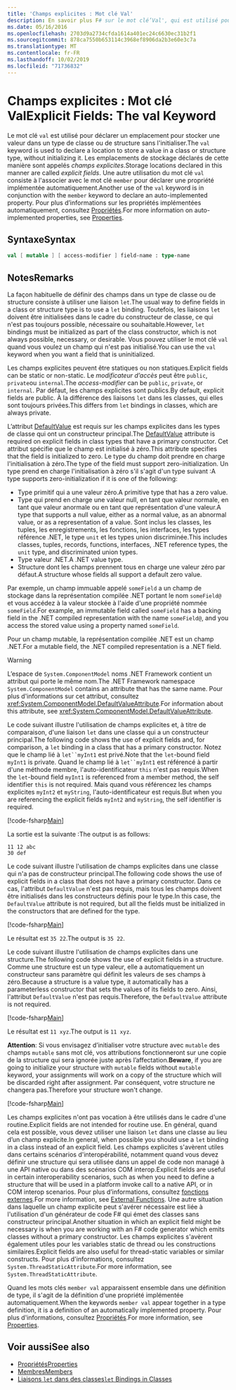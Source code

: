 ```yaml
---
title: 'Champs explicites : Mot clé Val'
description: En savoir plus F# sur le mot clé’Val', qui est utilisé pour déclarer un emplacement pour stocker une valeur dans un type de classe ou de structure sans initialiser le type.
ms.date: 05/16/2016
ms.openlocfilehash: 2703d9a2734cfda1614a401ec24c6630ec31b2f1
ms.sourcegitcommit: 878ca7550b653114c3968ef8906da2b3e60e3c7a
ms.translationtype: MT
ms.contentlocale: fr-FR
ms.lasthandoff: 10/02/2019
ms.locfileid: "71736832"
---
```

# <a name="explicit-fields-the-val-keyword"></a><span data-ttu-id="71526-103">Champs explicites : Mot clé Val</span><span class="sxs-lookup"><span data-stu-id="71526-103">Explicit Fields: The val Keyword</span></span>

<span data-ttu-id="71526-104">Le mot clé `val` est utilisé pour déclarer un emplacement pour stocker une valeur dans un type de classe ou de structure sans l'initialiser.</span><span class="sxs-lookup"><span data-stu-id="71526-104">The `val` keyword is used to declare a location to store a value in a class or structure type, without initializing it.</span></span> <span data-ttu-id="71526-105">Les emplacements de stockage déclarés de cette manière sont appelés *champs explicites*.</span><span class="sxs-lookup"><span data-stu-id="71526-105">Storage locations declared in this manner are called *explicit fields*.</span></span> <span data-ttu-id="71526-106">Une autre utilisation du mot clé `val` consiste à l'associer avec le mot clé `member` pour déclarer une propriété implémentée automatiquement.</span><span class="sxs-lookup"><span data-stu-id="71526-106">Another use of the `val` keyword is in conjunction with the `member` keyword to declare an auto-implemented property.</span></span> <span data-ttu-id="71526-107">Pour plus d’informations sur les propriétés implémentées automatiquement, consultez [Propriétés](properties.md).</span><span class="sxs-lookup"><span data-stu-id="71526-107">For more information on auto-implemented properties, see [Properties](properties.md).</span></span>

## <a name="syntax"></a><span data-ttu-id="71526-108">Syntaxe</span><span class="sxs-lookup"><span data-stu-id="71526-108">Syntax</span></span>

```fsharp
val [ mutable ] [ access-modifier ] field-name : type-name
```

## <a name="remarks"></a><span data-ttu-id="71526-109">Notes</span><span class="sxs-lookup"><span data-stu-id="71526-109">Remarks</span></span>

<span data-ttu-id="71526-110">La façon habituelle de définir des champs dans un type de classe ou de structure consiste à utiliser une liaison `let`.</span><span class="sxs-lookup"><span data-stu-id="71526-110">The usual way to define fields in a class or structure type is to use a `let` binding.</span></span> <span data-ttu-id="71526-111">Toutefois, les liaisons `let` doivent être initialisées dans le cadre du constructeur de classe, ce qui n'est pas toujours possible, nécessaire ou souhaitable.</span><span class="sxs-lookup"><span data-stu-id="71526-111">However, `let` bindings must be initialized as part of the class constructor, which is not always possible, necessary, or desirable.</span></span> <span data-ttu-id="71526-112">Vous pouvez utiliser le mot clé `val` quand vous voulez un champ qui n'est pas initialisé.</span><span class="sxs-lookup"><span data-stu-id="71526-112">You can use the `val` keyword when you want a field that is uninitialized.</span></span>

<span data-ttu-id="71526-113">Les champs explicites peuvent être statiques ou non statiques.</span><span class="sxs-lookup"><span data-stu-id="71526-113">Explicit fields can be static or non-static.</span></span> <span data-ttu-id="71526-114">Le *modificateur d’accès* peut être `public`, `private`ou `internal`.</span><span class="sxs-lookup"><span data-stu-id="71526-114">The *access-modifier* can be `public`, `private`, or `internal`.</span></span> <span data-ttu-id="71526-115">Par défaut, les champs explicites sont publics.</span><span class="sxs-lookup"><span data-stu-id="71526-115">By default, explicit fields are public.</span></span> <span data-ttu-id="71526-116">À la différence des liaisons `let` dans les classes, qui elles sont toujours privées.</span><span class="sxs-lookup"><span data-stu-id="71526-116">This differs from `let` bindings in classes, which are always private.</span></span>

<span data-ttu-id="71526-117">L’attribut [DefaultValue](https://msdn.microsoft.com/library/a3a3307b-8c05-441e-b109-245511614d58) est requis sur les champs explicites dans les types de classe qui ont un constructeur principal.</span><span class="sxs-lookup"><span data-stu-id="71526-117">The [DefaultValue](https://msdn.microsoft.com/library/a3a3307b-8c05-441e-b109-245511614d58) attribute is required on explicit fields in class types that have a primary constructor.</span></span> <span data-ttu-id="71526-118">Cet attribut spécifie que le champ est initialisé à zéro.</span><span class="sxs-lookup"><span data-stu-id="71526-118">This attribute specifies that the field is initialized to zero.</span></span> <span data-ttu-id="71526-119">Le type du champ doit prendre en charge l'initialisation à zéro.</span><span class="sxs-lookup"><span data-stu-id="71526-119">The type of the field must support zero-initialization.</span></span> <span data-ttu-id="71526-120">Un type prend en charge l'initialisation à zéro s'il s'agit d'un type suivant :</span><span class="sxs-lookup"><span data-stu-id="71526-120">A type supports zero-initialization if it is one of the following:</span></span>

- <span data-ttu-id="71526-121">Type primitif qui a une valeur zéro.</span><span class="sxs-lookup"><span data-stu-id="71526-121">A primitive type that has a zero value.</span></span>
- <span data-ttu-id="71526-122">Type qui prend en charge une valeur null, en tant que valeur normale, en tant que valeur anormale ou en tant que représentation d'une valeur.</span><span class="sxs-lookup"><span data-stu-id="71526-122">A type that supports a null value, either as a normal value, as an abnormal value, or as a representation of a value.</span></span> <span data-ttu-id="71526-123">Sont inclus les classes, les tuples, les enregistrements, les fonctions, les interfaces, les types référence .NET, le type `unit` et les types union discriminée.</span><span class="sxs-lookup"><span data-stu-id="71526-123">This includes classes, tuples, records, functions, interfaces, .NET reference types, the `unit` type, and discriminated union types.</span></span>
- <span data-ttu-id="71526-124">Type valeur .NET.</span><span class="sxs-lookup"><span data-stu-id="71526-124">A .NET value type.</span></span>
- <span data-ttu-id="71526-125">Structure dont les champs prennent tous en charge une valeur zéro par défaut.</span><span class="sxs-lookup"><span data-stu-id="71526-125">A structure whose fields all support a default zero value.</span></span>

<span data-ttu-id="71526-126">Par exemple, un champ immuable appelé `someField` a un champ de stockage dans la représentation compilée .NET portant le nom `someField@` et vous accédez à la valeur stockée à l'aide d'une propriété nommée `someField`.</span><span class="sxs-lookup"><span data-stu-id="71526-126">For example, an immutable field called `someField` has a backing field in the .NET compiled representation with the name `someField@`, and you access the stored value using a property named `someField`.</span></span>

<span data-ttu-id="71526-127">Pour un champ mutable, la représentation compilée .NET est un champ .NET.</span><span class="sxs-lookup"><span data-stu-id="71526-127">For a mutable field, the .NET compiled representation is a .NET field.</span></span>

> [!WARNING]
> <span data-ttu-id="71526-128">L’espace de `System.ComponentModel` noms .NET Framework contient un attribut qui porte le même nom.</span><span class="sxs-lookup"><span data-stu-id="71526-128">The .NET Framework namespace `System.ComponentModel` contains an attribute that has the same name.</span></span> <span data-ttu-id="71526-129">Pour plus d'informations sur cet attribut, consultez <xref:System.ComponentModel.DefaultValueAttribute>.</span><span class="sxs-lookup"><span data-stu-id="71526-129">For information about this attribute, see <xref:System.ComponentModel.DefaultValueAttribute>.</span></span>

<span data-ttu-id="71526-130">Le code suivant illustre l'utilisation de champs explicites et, à titre de comparaison, d'une liaison `let` dans une classe qui a un constructeur principal.</span><span class="sxs-lookup"><span data-stu-id="71526-130">The following code shows the use of explicit fields and, for comparison, a `let` binding in a class that has a primary constructor.</span></span> <span data-ttu-id="71526-131">Notez que le champ lié à `let``myInt1` est privé.</span><span class="sxs-lookup"><span data-stu-id="71526-131">Note that the `let`-bound field `myInt1` is private.</span></span> <span data-ttu-id="71526-132">Quand le champ lié à `let``myInt1` est référencé à partir d'une méthode membre, l'auto-identificateur `this` n'est pas requis.</span><span class="sxs-lookup"><span data-stu-id="71526-132">When the `let`-bound field `myInt1` is referenced from a member method, the self identifier `this` is not required.</span></span> <span data-ttu-id="71526-133">Mais quand vous référencez les champs explicites `myInt2` et `myString`, l'auto-identificateur est requis.</span><span class="sxs-lookup"><span data-stu-id="71526-133">But when you are referencing the explicit fields `myInt2` and `myString`, the self identifier is required.</span></span>

[!code-fsharp[Main](~/samples/snippets/fsharp/lang-ref-2/snippet6701.fs)]

<span data-ttu-id="71526-134">La sortie est la suivante :</span><span class="sxs-lookup"><span data-stu-id="71526-134">The output is as follows:</span></span>

```console
11 12 abc
30 def
```

<span data-ttu-id="71526-135">Le code suivant illustre l'utilisation de champs explicites dans une classe qui n'a pas de constructeur principal.</span><span class="sxs-lookup"><span data-stu-id="71526-135">The following code shows the use of explicit fields in a class that does not have a primary constructor.</span></span> <span data-ttu-id="71526-136">Dans ce cas, l'attribut `DefaultValue` n'est pas requis, mais tous les champs doivent être initialisés dans les constructeurs définis pour le type.</span><span class="sxs-lookup"><span data-stu-id="71526-136">In this case, the `DefaultValue` attribute is not required, but all the fields must be initialized in the constructors that are defined for the type.</span></span>

[!code-fsharp[Main](~/samples/snippets/fsharp/lang-ref-2/snippet6702.fs)]

<span data-ttu-id="71526-137">Le résultat est `35 22`.</span><span class="sxs-lookup"><span data-stu-id="71526-137">The output is `35 22`.</span></span>

<span data-ttu-id="71526-138">Le code suivant illustre l'utilisation de champs explicites dans une structure.</span><span class="sxs-lookup"><span data-stu-id="71526-138">The following code shows the use of explicit fields in a structure.</span></span> <span data-ttu-id="71526-139">Comme une structure est un type valeur, elle a automatiquement un constructeur sans paramètre qui définit les valeurs de ses champs à zéro.</span><span class="sxs-lookup"><span data-stu-id="71526-139">Because a structure is a value type, it automatically has a parameterless constructor that sets the values of its fields to zero.</span></span> <span data-ttu-id="71526-140">Ainsi, l'attribut `DefaultValue` n'est pas requis.</span><span class="sxs-lookup"><span data-stu-id="71526-140">Therefore, the `DefaultValue` attribute is not required.</span></span>

[!code-fsharp[Main](~/samples/snippets/fsharp/lang-ref-2/snippet6703.fs)]

<span data-ttu-id="71526-141">Le résultat est `11 xyz`.</span><span class="sxs-lookup"><span data-stu-id="71526-141">The output is `11 xyz`.</span></span>

<span data-ttu-id="71526-142">**Attention**: Si vous envisagez d’initialiser votre structure avec `mutable` des champs `mutable` sans mot clé, vos attributions fonctionneront sur une copie de la structure qui sera ignorée juste après l’affectation.</span><span class="sxs-lookup"><span data-stu-id="71526-142">**Beware**, if you are going to initialize your structure with `mutable` fields without `mutable` keyword, your assignments will work on a copy of the structure which will be discarded right after assignment.</span></span> <span data-ttu-id="71526-143">Par conséquent, votre structure ne changera pas.</span><span class="sxs-lookup"><span data-stu-id="71526-143">Therefore your structure won't change.</span></span>

[!code-fsharp[Main](~/samples/snippets/fsharp/lang-ref-2/snippet6704.fs)]

<span data-ttu-id="71526-144">Les champs explicites n'ont pas vocation à être utilisés dans le cadre d'une routine.</span><span class="sxs-lookup"><span data-stu-id="71526-144">Explicit fields are not intended for routine use.</span></span> <span data-ttu-id="71526-145">En général, quand cela est possible, vous devez utiliser une liaison `let` dans une classe au lieu d’un champ explicite.</span><span class="sxs-lookup"><span data-stu-id="71526-145">In general, when possible you should use a `let` binding in a class instead of an explicit field.</span></span> <span data-ttu-id="71526-146">Les champs explicites s'avèrent utiles dans certains scénarios d'interopérabilité, notamment quand vous devez définir une structure qui sera utilisée dans un appel de code non managé à une API native ou dans des scénarios COM interop.</span><span class="sxs-lookup"><span data-stu-id="71526-146">Explicit fields are useful in certain interoperability scenarios, such as when you need to define a structure that will be used in a platform invoke call to a native API, or in COM interop scenarios.</span></span> <span data-ttu-id="71526-147">Pour plus d’informations, consultez [fonctions externes](../functions/external-functions.md).</span><span class="sxs-lookup"><span data-stu-id="71526-147">For more information, see [External Functions](../functions/external-functions.md).</span></span> <span data-ttu-id="71526-148">Une autre situation dans laquelle un champ explicite peut s'avérer nécessaire est liée à l'utilisation d'un générateur de code F# qui émet des classes sans constructeur principal.</span><span class="sxs-lookup"><span data-stu-id="71526-148">Another situation in which an explicit field might be necessary is when you are working with an F# code generator which emits classes without a primary constructor.</span></span> <span data-ttu-id="71526-149">Les champs explicites s'avèrent également utiles pour les variables static de thread ou les constructions similaires.</span><span class="sxs-lookup"><span data-stu-id="71526-149">Explicit fields are also useful for thread-static variables or similar constructs.</span></span> <span data-ttu-id="71526-150">Pour plus d'informations, consultez `System.ThreadStaticAttribute`.</span><span class="sxs-lookup"><span data-stu-id="71526-150">For more information, see `System.ThreadStaticAttribute`.</span></span>

<span data-ttu-id="71526-151">Quand les mots clés `member val` apparaissent ensemble dans une définition de type, il s'agit de la définition d'une propriété implémentée automatiquement.</span><span class="sxs-lookup"><span data-stu-id="71526-151">When the keywords `member val` appear together in a type definition, it is a definition of an automatically implemented property.</span></span> <span data-ttu-id="71526-152">Pour plus d'informations, consultez [Propriétés](properties.md).</span><span class="sxs-lookup"><span data-stu-id="71526-152">For more information, see [Properties](properties.md).</span></span>

## <a name="see-also"></a><span data-ttu-id="71526-153">Voir aussi</span><span class="sxs-lookup"><span data-stu-id="71526-153">See also</span></span>

- [<span data-ttu-id="71526-154">Propriétés</span><span class="sxs-lookup"><span data-stu-id="71526-154">Properties</span></span>](properties.md)
- [<span data-ttu-id="71526-155">Membres</span><span class="sxs-lookup"><span data-stu-id="71526-155">Members</span></span>](index.md)
- [<span data-ttu-id="71526-156">Liaisons `let` dans des classes</span><span class="sxs-lookup"><span data-stu-id="71526-156">`let` Bindings in Classes</span></span>](let-bindings-in-classes.md)

